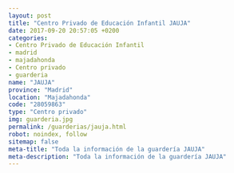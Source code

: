```yaml
---
layout: post
title: "Centro Privado de Educación Infantil JAUJA"
date: 2017-09-20 20:57:05 +0200
categories:
- Centro Privado de Educación Infantil
- madrid
- majadahonda
- Centro privado
- guarderia
name: "JAUJA"
province: "Madrid"
location: "Majadahonda"
code: "28059863"
type: "Centro privado"
img: guarderia.jpg
permalink: /guarderias/jauja.html
robot: noindex, follow
sitemap: false
meta-title: "Toda la información de la guardería JAUJA"
meta-description: "Toda la información de la guardería JAUJA"
---
```

